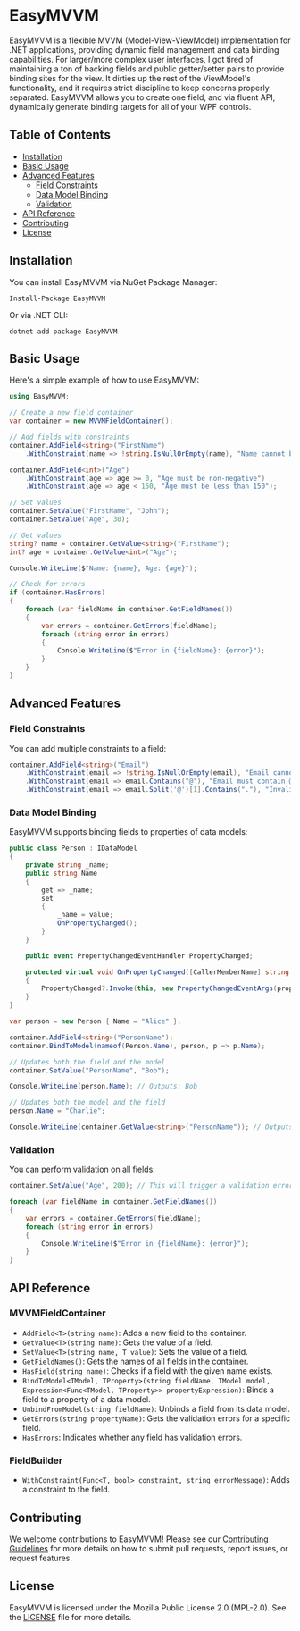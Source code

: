# EasyMVVM

EasyMVVM is a flexible MVVM (Model-View-ViewModel) implementation for .NET applications, providing dynamic field management and data binding capabilities. For larger/more complex user interfaces, I got tired of maintaining a ton of backing fields and public getter/setter pairs to provide binding sites for the view. It dirties up the rest of the ViewModel's functionality, and it requires strict discipline to keep concerns properly separated. EasyMVVM allows you to create one field, and via fluent API, dynamically generate binding targets for all of your WPF controls. 
## Table of Contents

- [Installation](#installation)
- [Basic Usage](#basic-usage)
- [Advanced Features](#advanced-features)
  - [Field Constraints](#field-constraints)
  - [Data Model Binding](#data-model-binding)
  - [Validation](#validation)
- [API Reference](#api-reference)
- [Contributing](#contributing)
- [License](#license)

## Installation

You can install EasyMVVM via NuGet Package Manager:

```
Install-Package EasyMVVM
```

Or via .NET CLI:

```
dotnet add package EasyMVVM
```

## Basic Usage

Here's a simple example of how to use EasyMVVM:

```csharp
using EasyMVVM;

// Create a new field container
var container = new MVVMFieldContainer();

// Add fields with constraints
container.AddField<string>("FirstName")
    .WithConstraint(name => !string.IsNullOrEmpty(name), "Name cannot be empty");

container.AddField<int>("Age")
    .WithConstraint(age => age >= 0, "Age must be non-negative")
    .WithConstraint(age => age < 150, "Age must be less than 150");

// Set values
container.SetValue("FirstName", "John");
container.SetValue("Age", 30);

// Get values
string? name = container.GetValue<string>("FirstName");
int? age = container.GetValue<int>("Age");

Console.WriteLine($"Name: {name}, Age: {age}");

// Check for errors
if (container.HasErrors)
{
    foreach (var fieldName in container.GetFieldNames())
    {
        var errors = container.GetErrors(fieldName);
        foreach (string error in errors)
        {
            Console.WriteLine($"Error in {fieldName}: {error}");
        }
    }
}
```

## Advanced Features

### Field Constraints

You can add multiple constraints to a field:

```csharp
container.AddField<string>("Email")
    .WithConstraint(email => !string.IsNullOrEmpty(email), "Email cannot be empty")
    .WithConstraint(email => email.Contains("@"), "Email must contain @")
    .WithConstraint(email => email.Split('@')[1].Contains("."), "Invalid email domain");
```

### Data Model Binding

EasyMVVM supports binding fields to properties of data models:

```csharp
public class Person : IDataModel
{
    private string _name;
    public string Name
    {
        get => _name;
        set
        {
            _name = value;
            OnPropertyChanged();
        }
    }

    public event PropertyChangedEventHandler PropertyChanged;

    protected virtual void OnPropertyChanged([CallerMemberName] string propertyName = null)
    {
        PropertyChanged?.Invoke(this, new PropertyChangedEventArgs(propertyName));
    }
}

var person = new Person { Name = "Alice" };

container.AddField<string>("PersonName");
container.BindToModel(nameof(Person.Name), person, p => p.Name);

// Updates both the field and the model
container.SetValue("PersonName", "Bob");

Console.WriteLine(person.Name); // Outputs: Bob

// Updates both the model and the field
person.Name = "Charlie";

Console.WriteLine(container.GetValue<string>("PersonName")); // Outputs: Charlie
```

### Validation

You can perform validation on all fields:

```csharp
container.SetValue("Age", 200); // This will trigger a validation error

foreach (var fieldName in container.GetFieldNames())
{
    var errors = container.GetErrors(fieldName);
    foreach (string error in errors)
    {
        Console.WriteLine($"Error in {fieldName}: {error}");
    }
}
```

## API Reference

### MVVMFieldContainer

- `AddField<T>(string name)`: Adds a new field to the container.
- `GetValue<T>(string name)`: Gets the value of a field.
- `SetValue<T>(string name, T value)`: Sets the value of a field.
- `GetFieldNames()`: Gets the names of all fields in the container.
- `HasField(string name)`: Checks if a field with the given name exists.
- `BindToModel<TModel, TProperty>(string fieldName, TModel model, Expression<Func<TModel, TProperty>> propertyExpression)`: Binds a field to a property of a data model.
- `UnbindFromModel(string fieldName)`: Unbinds a field from its data model.
- `GetErrors(string propertyName)`: Gets the validation errors for a specific field.
- `HasErrors`: Indicates whether any field has validation errors.

### FieldBuilder<T>

- `WithConstraint(Func<T, bool> constraint, string errorMessage)`: Adds a constraint to the field.

## Contributing

We welcome contributions to EasyMVVM! Please see our [Contributing Guidelines](CONTRIBUTING.md) for more details on how to submit pull requests, report issues, or request features.

## License

EasyMVVM is licensed under the Mozilla Public License 2.0 (MPL-2.0). See the [LICENSE](LICENSE) file for more details.

